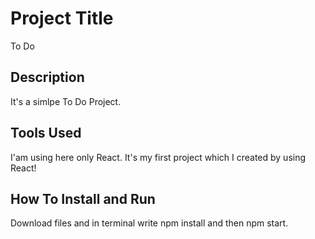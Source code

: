 # Project Title 
To Do


## Description
It's a simlpe To Do Project. 


## Tools Used
I'am using here only React. It's my first project which I created by using React!

## How To Install and Run
Download files and in terminal write npm install and then npm start.   
